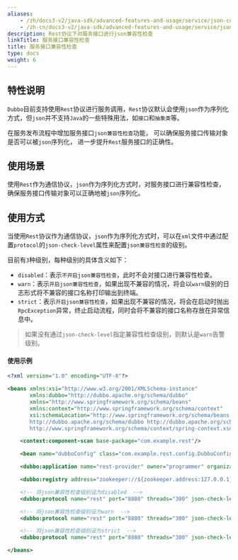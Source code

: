 ```yaml
---
aliases:
    - /zh/docs3-v2/java-sdk/advanced-features-and-usage/service/json-compatibility-check/
    - /zh-cn/docs3-v2/java-sdk/advanced-features-and-usage/service/json-compatibility-check/
description: Rest协议下对服务接口进行json兼容性检查
linkTitle: 服务接口兼容性检查
title: 服务接口兼容性检查
type: docs
weight: 6
---
```






## 特性说明
`Dubbo`目前支持使用`Rest`协议进行服务调用，`Rest`协议默认会使用`json`作为序列化方式，但`json`并不支持`Java`的一些特殊用法，如`接口`和`抽象类`等。

在服务发布流程中增加服务接口`json兼容性检查`功能， 可以确保服务接口传输对象是否可以被`json`序列化， 进一步提升`Rest`服务接口的正确性。

## 使用场景
使用`Rest`作为通信协议，`json`作为序列化方式时，对服务接口进行兼容性检查，确保服务接口传输对象可以正确地被`json`序列化。

## 使用方式

当使用`Rest`协议作为通信协议，`json`作为序列化方式时，可以在`xml`文件中通过配置`protocol`的`json-check-level`属性来配置`json兼容性检查`的级别。

目前有`3`种级别，每种级别的具体含义如下：

* `disabled`：表示`不开启json兼容性检查`，此时不会对接口进行兼容性检查。
* `warn`：表示`开启json兼容性检查`，如果出现不兼容的情况，将会以`warn`级别的日志形式将不兼容的接口名称打印输出到终端。
* `strict`：表示`开启json兼容性检查`，如果出现不兼容的情况，将会在启动时抛出`RpcException`异常，终止启动流程，同时会将不兼容的接口名称存放在异常信息中。

> 如果没有通过`json-check-level`指定兼容性检查级别，则默认是`warn`告警级别。

#### 使用示例

```xml
<?xml version="1.0" encoding="UTF-8"?>

<beans xmlns:xsi="http://www.w3.org/2001/XMLSchema-instance"
       xmlns:dubbo="http://dubbo.apache.org/schema/dubbo"
       xmlns="http://www.springframework.org/schema/beans"
       xmlns:context="http://www.springframework.org/schema/context"
       xsi:schemaLocation="http://www.springframework.org/schema/beans http://www.springframework.org/schema/beans/spring-beans-4.3.xsd
       http://dubbo.apache.org/schema/dubbo http://dubbo.apache.org/schema/dubbo/dubbo.xsd http://www.springframework.org/schema/context
       http://www.springframework.org/schema/context/spring-context.xsd">

    <context:component-scan base-package="com.example.rest"/>

    <bean name="dubboConfig" class="com.example.rest.config.DubboConfig"></bean>

    <dubbo:application name="rest-provider" owner="programmer" organization="dubbo"/>

    <dubbo:registry address="zookeeper://${zookeeper.address:127.0.0.1}:2180"/>

    <!-- 将json兼容性检查级别设为disabled  -->
    <dubbo:protocol name="rest" port="8880" threads="300" json-check-level="disabled"/>

    <!-- 将json兼容性检查级别设为warn  -->
    <dubbo:protocol name="rest" port="8880" threads="300" json-check-level="warn"/>

    <!-- 将json兼容性检查级别设为strict  -->
    <dubbo:protocol name="rest" port="8880" threads="300" json-check-level="strict"/>

</beans>
```
